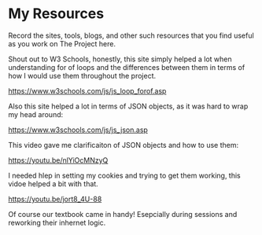 # My Resources

Record the sites, tools, blogs, and other such resources that you find useful as you work on The Project here.


Shout out to W3 Schools, honestly, this site simply helped a lot when understanding for of loops and the differences between them in terms of how I would use them throughout
the project.

https://www.w3schools.com/js/js_loop_forof.asp

Also this site helped a lot in terms of JSON objects, as it was hard to wrap my head around:

https://www.w3schools.com/js/js_json.asp

This video gave me clarificaiton of JSON objects and how to use them: 

https://youtu.be/nlYiOcMNzyQ

I needed hlep in setting my cookies and trying to get them working, this vidoe helped a bit with that.


https://youtu.be/jort8_4U-88

Of course our textbook came in handy! Esepcially during sessions and reworking their inhernet logic.

